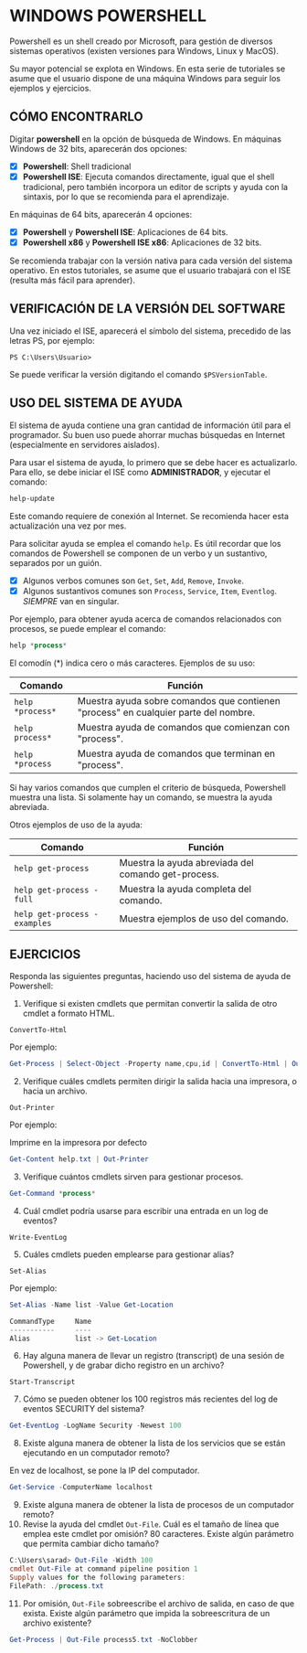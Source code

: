 # WINDOWS POWERSHELL

Powershell es un shell creado por Microsoft, para gestión de diversos
sistemas operativos (existen versiones para Windows, Linux y MacOS).

Su mayor potencial se explota en Windows. En esta serie de tutoriales
se asume que el usuario dispone de una máquina Windows para seguir los
ejemplos y ejercicios.

## CÓMO ENCONTRARLO

Digitar **powershell** en la opción de búsqueda de Windows. En máquinas
Windows de 32 bits, aparecerán dos opciones:

- [x] **Powershell**: Shell tradicional
- [x] **Powershell ISE**: Ejecuta comandos directamente, igual que el shell
  tradicional, pero también incorpora un editor de scripts y ayuda con la
  sintaxis, por lo que se recomienda para el aprendizaje.

En máquinas de 64 bits, aparecerán 4 opciones:

- [x] **Powershell** y **Powershell ISE**: Aplicaciones de 64 bits.
- [x] **Powershell x86** y **Powershell ISE x86**: Aplicaciones de 32 bits.

Se recomienda trabajar con la versión nativa para cada versión del sistema
operativo. En estos tutoriales, se asume que el usuario trabajará con el
ISE (resulta más fácil para aprender).

## VERIFICACIÓN DE LA VERSIÓN DEL SOFTWARE

Una vez iniciado el ISE, aparecerá el símbolo del sistema, precedido de las
letras PS, por ejemplo:

``PS C:\Users\Usuario>``

Se puede verificar la versión digitando el comando ``$PSVersionTable``.

## USO DEL SISTEMA DE AYUDA

El sistema de ayuda contiene una gran cantidad de información útil para el
programador. Su buen uso puede ahorrar muchas búsquedas en Internet
(especialmente en servidores aislados).

Para usar el sistema de ayuda, lo primero que se debe hacer es actualizarlo.
Para ello, se debe iniciar el ISE como **ADMINISTRADOR**, y ejecutar el comando:

```powershell
help-update
```

Este comando requiere de conexión al Internet. Se recomienda hacer esta
actualización una vez por mes.

Para solicitar ayuda se emplea el comando ``help``. Es útil recordar que los
comandos de Powershell se componen de un verbo y un sustantivo, separados por
un guión.

- [x] Algunos verbos comunes son ``Get``, ``Set``, ``Add``, ``Remove``, ``Invoke``.
- [x] Algunos sustantivos comunes son ``Process``, ``Service``, ``Item``, ``Eventlog``. *SIEMPRE*
  van en singular.

Por ejemplo, para obtener ayuda acerca de comandos relacionados con procesos,
se puede emplear el comando:

```powershell
help *process*
```

El comodín (*) indica cero o más caracteres. Ejemplos de su uso:

Comando | Función
------- | -------
``help *process*``  | Muestra ayuda sobre comandos que contienen "process" en cualquier parte del nombre.
``help process*``   | Muestra ayuda de comandos que comienzan con "process".
``help *process``   | Muestra ayuda de comandos que terminan en "process".

Si hay varios comandos que cumplen el criterio de búsqueda, Powershell muestra
una lista. Si solamente hay un comando, se muestra la ayuda abreviada.

Otros ejemplos de uso de la ayuda:

Comando | Función
------- | -------
``help get-process``           |  Muestra la ayuda abreviada del comando get-process.
``help get-process -full``     | Muestra la ayuda completa del comando.
``help get-process -examples`` | Muestra ejemplos de uso del comando.

## EJERCICIOS

Responda las siguientes preguntas, haciendo uso del sistema de ayuda de
Powershell:

1. Verifique si existen cmdlets que permitan convertir la salida de otro
   cmdlet a formato HTML.
   
```ConvertTo-Html```

Por ejemplo:

```powershell
Get-Process | Select-Object -Property name,cpu,id | ConvertTo-Html | Out-File procesos.html
```
   
2. Verifique cuáles cmdlets permiten dirigir la salida hacia una impresora,
   o hacia un archivo.
   
```Out-Printer```
   
   Por ejemplo:

Imprime en la impresora por defecto
```powershell
Get-Content help.txt | Out-Printer
```

3. Verifique cuántos cmdlets sirven para gestionar procesos.
```powershell
Get-Command *process*
```

4. Cuál cmdlet podría usarse para escribir una entrada en un log de eventos?

```Write-EventLog```

5. Cuáles cmdlets pueden emplearse para gestionar alias?

```Set-Alias```

Por ejemplo:

```powershell
Set-Alias -Name list -Value Get-Location
```
```powershell
CommandType     Name
-----------     ----
Alias           list -> Get-Location
```

6. Hay alguna manera de llevar un registro (transcript) de una sesión de
   Powershell, y de grabar dicho registro en un archivo?

```Start-Transcript```

7. Cómo se pueden obtener los 100 registros más recientes del log de eventos
   SECURITY del sistema?
   
```powershell
Get-EventLog -LogName Security -Newest 100
```

8. Existe alguna manera de obtener la lista de los servicios que se están
   ejecutando en un computador remoto?
  
  
En vez de localhost, se pone la IP del computador. 
  
```powershell
Get-Service -ComputerName localhost
```
  
9. Existe alguna manera de obtener la lista de procesos de un computador
   remoto?
10. Revise la ayuda del cmdlet ``Out-File``. 
Cuál es el tamaño de línea que emplea este cmdlet por omisión? 80 caracteres.
Existe algún parámetro que permita cambiar dicho tamaño?

```powershell
C:\Users\sarad> Out-File -Width 100
cmdlet Out-File at command pipeline position 1
Supply values for the following parameters:
FilePath: ./process.txt
```

11. Por omisión, ``Out-File`` sobreescribe el archivo de salida, en caso de que
   exista. Existe algún parámetro que impida la sobreescritura de un archivo
   existente?
   
```powershell
Get-Process | Out-File process5.txt -NoClobber
```
   
